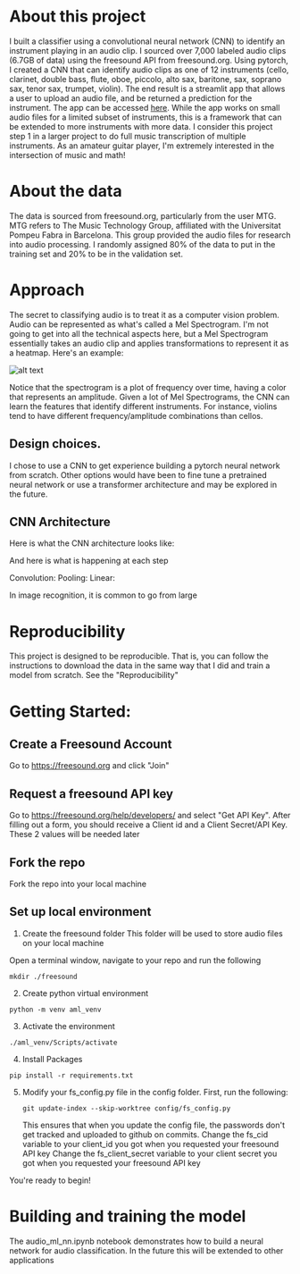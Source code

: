 # About this project
I built a classifier using a convolutional neural network (CNN) to identify an instrument playing in an audio clip. I sourced over 7,000 labeled audio clips (6.7GB of data) using the freesound API from freesound.org. Using pytorch, I created a CNN that can identify audio clips as one of 12 instruments (cello, clarinet, double bass, flute, oboe, piccolo, alto sax, baritone, sax, soprano sax, tenor sax, trumpet, violin). The end result is a streamlit app that allows a user to upload an audio file, and be returned a prediction for the instrument. The app can be accessed [here][1]. While the app works on small audio files for a limited subset of instruments, this is a framework that can be extended to more instruments with more data. I consider this project step 1 in a larger project to do full music transcription of multiple instruments. As an amateur guitar player, I'm extremely interested in the intersection of music and math!

# About the data
The data is sourced from freesound.org, particularly from the user MTG. MTG refers to The Music Technology Group, affiliated with the Universitat Pompeu Fabra in Barcelona. This group provided the audio files for research into audio processing. I randomly assigned 80% of the data to put in the training set and 20% to be in the validation set.

# Approach
The secret to classifying audio is to treat it as a computer vision problem. Audio can be represented as what's called a Mel Spectrogram. I'm not going to get into all the technical aspects here, but a Mel Spectrogram essentially takes an audio clip and applies transformations to represent it as a heatmap. Here's an example:

![alt text](https://github.com/dknapp17/audio_ml/blob/main/spectrogram.png?raw=true)


Notice that the spectrogram is a plot of frequency over time, having a color that represents an amplitude. Given a lot of Mel Spectrograms, the CNN can learn the features that identify different instruments. For instance, violins tend to have different frequency/amplitude combinations than cellos.

## Design choices.
I chose to use a CNN to get experience building a pytorch neural network from scratch. Other options would have been to fine tune a pretrained neural network or use a transformer architecture and may be explored in the future. 

## CNN Architecture 

Here is what the CNN architecture looks like:

And here is what is happening at each step 

Convolution:
Pooling:
Linear:

In image recognition, it is common to go from large 

# Reproducibility
This project is designed to be reproducible. That is, you can follow the instructions to download the data in the same way that I did and train a model from scratch. See the "Reproducibility"


# Getting Started:

## Create a Freesound Account

Go to https://freesound.org and click "Join"

## Request a freesound API key

Go to https://freesound.org/help/developers/ and select "Get API Key". After filling out a form, you should receive a Client id and a Client Secret/API Key. These 2 values will be needed later

## Fork the repo
Fork the repo into your local machine

## Set up local environment

1) Create the freesound folder 
This folder will be used to store audio files on your local machine

Open a terminal window, navigate to your repo and run the following 
~~~
mkdir ./freesound
~~~

2)  Create python virtual environment
~~~
python -m venv aml_venv
~~~

3)   Activate the environment
~~~
./aml_venv/Scripts/activate
~~~

4) Install Packages
~~~
pip install -r requirements.txt
~~~

5) Modify your fs_config.py file in the config folder.
   First, run the following:
   ~~~
   git update-index --skip-worktree config/fs_config.py
   ~~~
   This ensures that when you update the config file, the passwords don't get tracked and uploaded to github on commits.
   Change the fs_cid variable to your client_id you got when you requested your freesound API key
   Change the fs_client_secret variable to your client secret you got when you requested your freesound API key

You're ready to begin!


# Building and training the model
The audio_ml_nn.ipynb notebook demonstrates how to build a neural network for audio classification. In the future this will be extended to other applications


[1]: <https://instrumentclassify.streamlit.app/>

